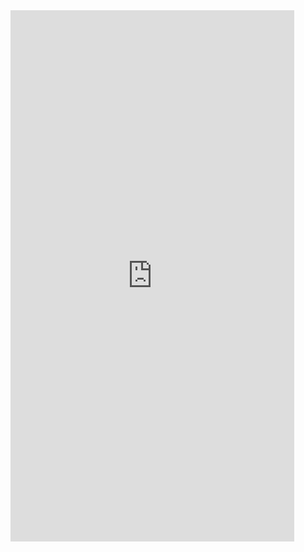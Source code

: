 <iframe  
height=850
width=90%
src="https://ks.wjx.top/vm/eKqPIEN.aspx"  
frameborder=0  
allowfullscreen>
</iframe>